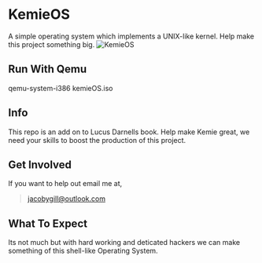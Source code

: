 # KemieOS
A simple operating system which implements a UNIX-like kernel. 
Help make this project something big.
![KemieOS](https://ibb.co/K5dd0Sy)

## Run With Qemu
qemu-system-i386 kemieOS.iso

## Info
This repo is an add on to Lucus Darnells book.
Help make Kemie great, we need your skills to boost the production of this project.

## Get Involved 
If you want to help out email me at,
> jacobygill@outlook.com

## What To Expect
Its not much but with hard working and deticated hackers we can make something
of this shell-like Operating System.


